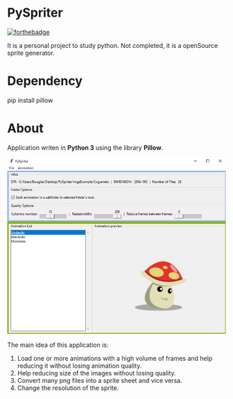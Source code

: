 # PySpriter

[![forthebadge](https://forthebadge.com/images/badges/made-with-python.svg)](https://forthebadge.com)

It is a personal project to study python.
Not completed, it is a openSource sprite generator.

# Dependency
  pip install pillow

# About

Application writen in **Python 3** using the library **Pillow**.

![](./demo/PySpriter.png)

The main idea of this application is: 
  1. Load one or more animations with a high volume of frames and help reducing it without losing animation quality.
  2. Help reducing size of the images without losing quality.
  3. Convert many png files into a sprite sheet and vice versa.
  4. Change the resolution of the sprite.
